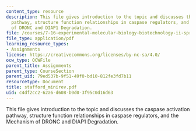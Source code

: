 ```yaml
---
content_type: resource
description: This file gives introduction to the topic and discusses the caspase activation
  pathway, structure function relationships in caspase regulators, and the Mechanism
  of DRONC and DIAP1 Degradation.
file: /courses/7-16-experimental-molecular-biology-biotechnology-ii-spring-2005/c4df2cc262a6d608b0d03f95c0d16d63_stafford_minirev.pdf
file_type: application/pdf
learning_resource_types:
- Assignments
license: https://creativecommons.org/licenses/by-nc-sa/4.0/
ocw_type: OCWFile
parent_title: Assignments
parent_type: CourseSection
parent_uid: 79ed537b-9f51-49f0-bd10-812fe3fd7b11
resourcetype: Document
title: stafford_minirev.pdf
uid: c4df2cc2-62a6-d608-b0d0-3f95c0d16d63
---
```

This file gives introduction to the topic and discusses the caspase activation pathway, structure function relationships in caspase regulators, and the Mechanism of DRONC and DIAP1 Degradation.